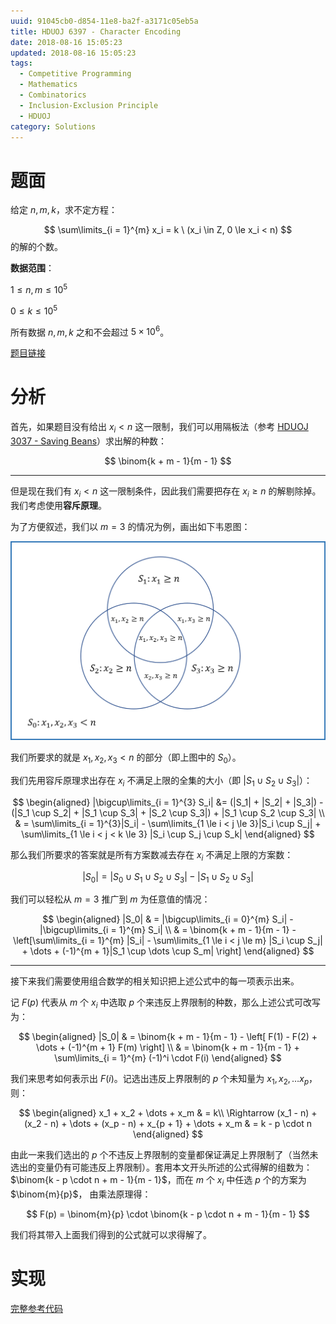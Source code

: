 ```yaml
---
uuid: 91045cb0-d854-11e8-ba2f-a3171c05eb5a
title: HDUOJ 6397 - Character Encoding
date: 2018-08-16 15:05:23
updated: 2018-08-16 15:05:23
tags: 
  - Competitive Programming
  - Mathematics
  - Combinatorics
  - Inclusion-Exclusion Principle 
  - HDUOJ
category: Solutions
---
```


# 题面

给定 $n, m, k$，求不定方程：

$$
\sum\limits_{i = 1}^{m} x_i = k \ (x_i \in Z, 0 \le x_i < n)
$$
的解的个数。

**数据范围**：

$1 \le n, m \le 10^5$

$0 \le k \le 10^5$

所有数据 $n, m, k$ 之和不会超过 $5 \times 10^6$。

[题目链接](http://acm.hdu.edu.cn/showproblem.php?pid=6397)

# 分析

首先，如果题目没有给出 $x_i < n$ 这一限制，我们可以用隔板法（参考 [HDUOJ 3037 - Saving Beans](https://blog.codgician.pw/2018/05/26/hduoj-3037/)）求出解的种数：

$$
\binom{k + m - 1}{m - 1}
$$

---

但是现在我们有 $x_i < n$ 这一限制条件，因此我们需要把存在 $x_i \ge n$ 的解剔除掉。我们考虑使用**容斥原理**。

为了方便叙述，我们以 $m = 3$ 的情况为例，画出如下韦恩图：

![韦恩图](hduoj-6397/venn.png)

我们所要求的就是 $x_1, x_2, x_3 < n$ 的部分（即上图中的 $S_0$）。

我们先用容斥原理求出存在 $x_i$ 不满足上限的全集的大小（即 $|S_1 \cup S_2 \cup S_3|$）：

$$
\begin{aligned}
|\bigcup\limits_{i = 1}^{3} S_i| &= (|S_1| + |S_2| + |S_3|) - (|S_1 \cup S_2| + |S_1 \cup S_3| + |S_2 \cup S_3|) + |S_1 \cup S_2 \cup S_3|  \\
& = \sum\limits_{i = 1}^{3}|S_i| - \sum\limits_{1 \le i < j \le 3}|S_i \cup S_j| + \sum\limits_{1 \le i < j < k \le 3} |S_i \cup S_j \cup S_k|
\end{aligned}
$$

那么我们所要求的答案就是所有方案数减去存在 $x_i$ 不满足上限的方案数：

$$
|S_0| = |S_0 \cup S_1 \cup S_2 \cup S_3| - |S_1 \cup S_2 \cup S_3|
$$

我们可以轻松从 $m = 3$ 推广到 $m$ 为任意值的情况：

$$
\begin{aligned}
|S_0| & = |\bigcup\limits_{i = 0}^{m} S_i| - |\bigcup\limits_{i = 1}^{m} S_i| \\
& = \binom{k + m - 1}{m - 1} - \left[\sum\limits_{i = 1}^{m} |S_i| - \sum\limits_{1 \le i < j \le m} |S_i \cup S_j| + \dots + (-1)^{m + 1}|S_1 \cup \dots \cup S_m| \right]
\end{aligned}
$$

---

接下来我们需要使用组合数学的相关知识把上述公式中的每一项表示出来。

记 $F(p)$ 代表从 $m$ 个 $x_i$ 中选取 $p$ 个来违反上界限制的种数，那么上述公式可改写为：

$$
\begin{aligned}
|S_0| & = \binom{k + m - 1}{m - 1} - \left[ F(1) - F(2) + \dots + (-1)^{m + 1} F(m) \right] \\
& = \binom{k + m - 1}{m - 1} + \sum\limits_{i = 1}^{m} (-1)^i \cdot F(i)
\end{aligned}
$$

我们来思考如何表示出 $F(i)$。记选出违反上界限制的 $p$ 个未知量为 $x_1, x_2, \dots x_p$，则：

$$
\begin{aligned}
x_1 + x_2 + \dots + x_m & = k\\
\Rightarrow  (x_1 - n) + (x_2 - n) + \dots + (x_p - n) + x_{p + 1} + \dots + x_m & = k - p \cdot n
\end{aligned}
$$

由此一来我们选出的 $p$ 个不违反上界限制的变量都保证满足上界限制了（当然未选出的变量仍有可能违反上界限制）。套用本文开头所述的公式得解的组数为：$\binom{k - p \cdot n + m - 1}{m - 1}$，而在 $m$ 个 $x_i$ 中任选 $p$ 个的方案为 $\binom{m}{p}$， 由乘法原理得：

$$
F(p) = \binom{m}{p} \cdot \binom{k - p \cdot n + m - 1}{m - 1}
$$

我们将其带入上面我们得到的公式就可以求得解了。

# 实现

[完整参考代码](https://github.com/codgician/Competitive-Programming/blob/master/HDUOJ/6397/combinatorics_inclusion_exclusion_principle.cpp)